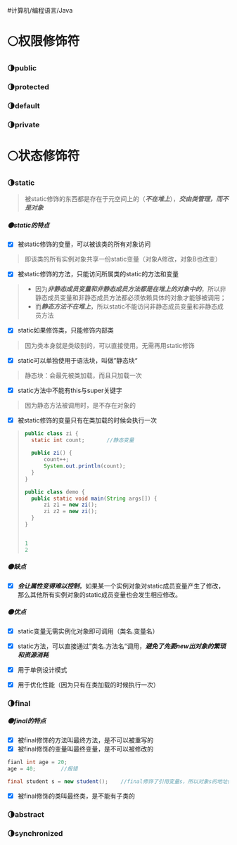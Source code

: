 #计算机/编程语言/Java 
# 🌕权限修饰符
### 🌗public

### 🌗protected

### 🌗default

### 🌗private

# 🌕状态修饰符
### 🌗static
>被static修饰的东西都是存在于元空间上的（***不在堆上***），***交由类管理，而不是对象***

##### 🌑static的特点
- [x]  被static修饰的变量，可以被该类的所有对象访问
>即该类的所有实例对象共享一份static变量（对象A修改，对象B也改变）

- [x]  被static修饰的方法，只能访问所属类的static的方法和变量
>- 因为***非静态成员变量和非静态成员方法都是在堆上的对象中的***，所以非静态成员变量和非静态成员方法都必须依赖具体的对象才能够被调用；
>- 而***静态方法不在堆上***，所以static不能访问非静态成员变量和非静态成员方法

- [x]  static如果修饰类，只能修饰内部类
>因为类本身就是类级别的，可以直接使用。无需再用static修饰

- [x]  static可以单独使用于语法块，叫做”静态块“
>静态块：会最先被类加载，而且只加载一次

- [x]  static方法中不能有this与super关键字
>因为静态方法被调用时，是不存在对象的

- [x]  被static修饰的变量只有在类加载的时候会执行一次
>```java
>public class zi {
>	static int count;       //静态变量
>	
>	public zi() {
>		count++;
>		System.out.println(count);
>	}
>}
>```
>```java
>public class demo {
>	public static void main(String args[]) {
>		zi z1 = new zi();
>		zi z2 = new zi();
>	}
>}
>
>
>1
>2
>```

##### 🌑缺点
- [x] ***会让属性变得难以控制***，如果某一个实例对象对static成员变量产生了修改，那么其他所有实例对象的static成员变量也会发生相应修改。

##### 🌑优点
- [x] static变量无需实例化对象即可调用（类名.变量名）
- [x] static方法，可以直接通过”类名.方法名“调用，***避免了先要new出对象的繁琐和资源消耗***
- [x] 用于单例设计模式
- [x] 用于优化性能（因为只有在类加载的时候执行一次）


### 🌗final
##### 🌑final的特点
- [x]  被final修饰的方法叫最终方法，是不可以被重写的
- [x]  被final修饰的变量叫最终变量，是不可以被修改的
```java
fianl int age = 20;
age = 40;        //报错
```

```java
final student s = new student();    //final修饰了引用变量s，所以对象s的地址值不能被修改
```

- [x]  被final修饰的类叫最终类，是不能有子类的


### 🌗abstract

### 🌗synchronized













































